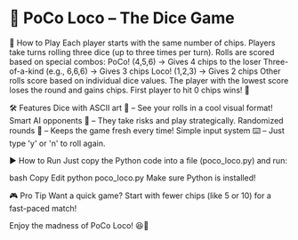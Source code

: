 # 🎲 PoCo Loco – The Dice Game
🚀 How to Play
Each player starts with the same number of chips.
Players take turns rolling three dice (up to three times per turn).
Rolls are scored based on special combos:
PoCo! (4,5,6) → Gives 4 chips to the loser
Three-of-a-kind (e.g., 6,6,6) → Gives 3 chips
Loco! (1,2,3) → Gives 2 chips
Other rolls score based on individual dice values.
The player with the lowest score loses the round and gains chips.
First player to hit 0 chips wins! 🎉


🛠️ Features
Dice with ASCII art 🎲 – See your rolls in a cool visual format!
Smart AI opponents 🤖 – They take risks and play strategically.
Randomized rounds 🔄 – Keeps the game fresh every time!
Simple input system ⌨️ – Just type 'y' or 'n' to roll again.


▶️ How to Run
Just copy the Python code into a file (poco_loco.py) and run:

bash
Copy
Edit
python poco_loco.py
Make sure Python is installed!


🎮 Pro Tip
Want a quick game? Start with fewer chips (like 5 or 10) for a fast-paced match!

Enjoy the madness of PoCo Loco! 😆🎲
